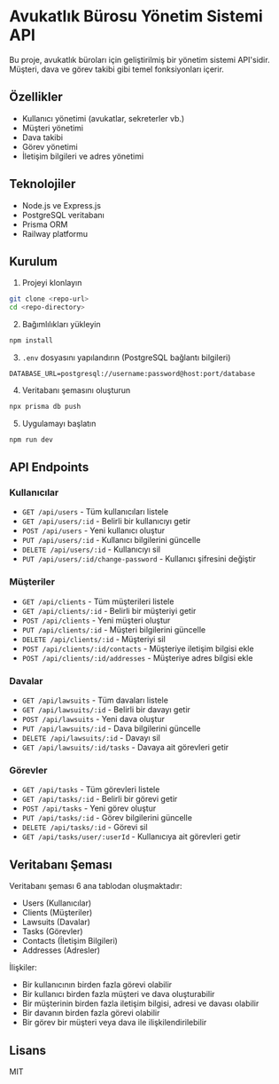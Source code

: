 # Avukatlık Bürosu Yönetim Sistemi API

Bu proje, avukatlık büroları için geliştirilmiş bir yönetim sistemi API'sidir. Müşteri, dava ve görev takibi gibi temel fonksiyonları içerir.

## Özellikler

- Kullanıcı yönetimi (avukatlar, sekreterler vb.)
- Müşteri yönetimi
- Dava takibi
- Görev yönetimi
- İletişim bilgileri ve adres yönetimi

## Teknolojiler

- Node.js ve Express.js
- PostgreSQL veritabanı
- Prisma ORM
- Railway platformu

## Kurulum

1. Projeyi klonlayın
```bash
git clone <repo-url>
cd <repo-directory>
```

2. Bağımlılıkları yükleyin
```bash
npm install
```

3. `.env` dosyasını yapılandırın (PostgreSQL bağlantı bilgileri)
```
DATABASE_URL=postgresql://username:password@host:port/database
```

4. Veritabanı şemasını oluşturun
```bash
npx prisma db push
```

5. Uygulamayı başlatın
```bash
npm run dev
```

## API Endpoints

### Kullanıcılar

- `GET /api/users` - Tüm kullanıcıları listele
- `GET /api/users/:id` - Belirli bir kullanıcıyı getir
- `POST /api/users` - Yeni kullanıcı oluştur
- `PUT /api/users/:id` - Kullanıcı bilgilerini güncelle
- `DELETE /api/users/:id` - Kullanıcıyı sil
- `PUT /api/users/:id/change-password` - Kullanıcı şifresini değiştir

### Müşteriler

- `GET /api/clients` - Tüm müşterileri listele
- `GET /api/clients/:id` - Belirli bir müşteriyi getir
- `POST /api/clients` - Yeni müşteri oluştur
- `PUT /api/clients/:id` - Müşteri bilgilerini güncelle
- `DELETE /api/clients/:id` - Müşteriyi sil
- `POST /api/clients/:id/contacts` - Müşteriye iletişim bilgisi ekle
- `POST /api/clients/:id/addresses` - Müşteriye adres bilgisi ekle

### Davalar

- `GET /api/lawsuits` - Tüm davaları listele
- `GET /api/lawsuits/:id` - Belirli bir davayı getir
- `POST /api/lawsuits` - Yeni dava oluştur
- `PUT /api/lawsuits/:id` - Dava bilgilerini güncelle
- `DELETE /api/lawsuits/:id` - Davayı sil
- `GET /api/lawsuits/:id/tasks` - Davaya ait görevleri getir

### Görevler

- `GET /api/tasks` - Tüm görevleri listele
- `GET /api/tasks/:id` - Belirli bir görevi getir
- `POST /api/tasks` - Yeni görev oluştur 
- `PUT /api/tasks/:id` - Görev bilgilerini güncelle
- `DELETE /api/tasks/:id` - Görevi sil
- `GET /api/tasks/user/:userId` - Kullanıcıya ait görevleri getir

## Veritabanı Şeması

Veritabanı şeması 6 ana tablodan oluşmaktadır:

- Users (Kullanıcılar)
- Clients (Müşteriler)
- Lawsuits (Davalar)
- Tasks (Görevler)
- Contacts (İletişim Bilgileri)
- Addresses (Adresler)

İlişkiler:
- Bir kullanıcının birden fazla görevi olabilir
- Bir kullanıcı birden fazla müşteri ve dava oluşturabilir
- Bir müşterinin birden fazla iletişim bilgisi, adresi ve davası olabilir
- Bir davanın birden fazla görevi olabilir
- Bir görev bir müşteri veya dava ile ilişkilendirilebilir

## Lisans

MIT 